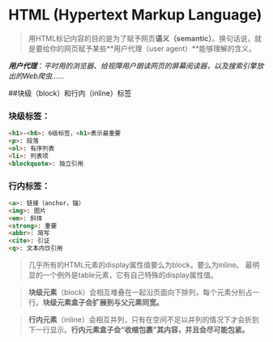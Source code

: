  HTML (Hypertext Markup Language)
=================================

> 用HTML标记内容的目的是为了赋予网页**语义（semantic）**。换句话说，就是要给你的网页赋予某些**用户代理（user agent）**能够理解的含义。

***用户代理***：*平时用的浏览器、给视障用户朗读网页的屏幕阅读器，以及搜索引擎放出的Web爬虫……*


##块级（block）和行内（inline）标签


### 块级标签：

```HTML
<h1>-<h6>: 6级标签，<h1>表示最重要
<p>: 段落
<ol>: 有序列表
<li>: 列表项
<blockquote>: 独立引用
```
### 行内标签：

```HTML
<a>: 链接（anchor，锚）
<img>: 图片
<em>: 斜体
<strong>: 重要
<abbr>: 简写
<cite>: 引证
<q>: 文本内饮引用
```
> 几乎所有的HTML元素的display属性值要么为block，要么为inline。 最明显的一个例外是table元素，它有自己特殊的display属性值。

> **块级元素**（block）会相互堆叠在一起沿页面向下排列，每个元素分别占一行。**块级元素盒子会扩展到与父元素同宽。**

> **行内元素**（inline）会相互并列，只有在空间不足以并列的情况下才会折到下一行显示。**行内元素盒子会“收缩包裹”其内容，并且会尽可能包紧。**
